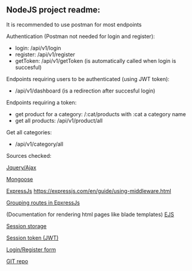 ## NodeJS project readme:

It is recommended to use postman for most endpoints

Authentication (Postman not needed for login and register):
* login: /api/v1/login
* register: /api/v1/register
* getToken: /api/v1/getToken (is automatically called when login is succesful)

Endpoints requiring users to be authenticated (using JWT token):
* /api/v1/dashboard (is a redirection after succesful login)

Endpoints requiring a token:
* get product for a category: /:cat/products with :cat a category name
* get all products: /api/v1/product/all 

Get all categories:
* /api/v1/category/all

Sources checked: 

[Jquery/Ajax](https://stackoverflow.com/questions/9269265/ajax-jquery-simple-get-request)

[Mongoose](https://mongoosejs.com/docs/models.html) 

[ExpressJs](https://mongoosejs.com/docs/models.html) 
https://expressjs.com/en/guide/using-middleware.html

[Grouping routes in EpxressJs](https://stackoverflow.com/questions/38894102/grouping-routes-in-express) 

(Documentation for rendering html pages like blade templates)
[EJS](https://ejs.co/) 

[Session storage](https://www.w3schools.com/jsref/prop_win_sessionstorage.asp) 

[Session token (JWT)](https://www.digitalocean.com/community/tutorials/nodejs-jwt-expressjs) 

[Login/Register form](https://mdbootstrap.com/docs/standard/extended/login/#section-6)  

[GIT repo](https://github.com/snghbeer/ehb_nodejs) 
